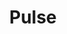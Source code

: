 ---
title: "Pulse"
description: "Created a user-centric platform reminiscent of Reddit using Spring Boot."
technologies:
  - Spring Boot
  - MySQL
  - Docker
github: "https://github.com/i-am-tj/Pulse"
deployment: null
---